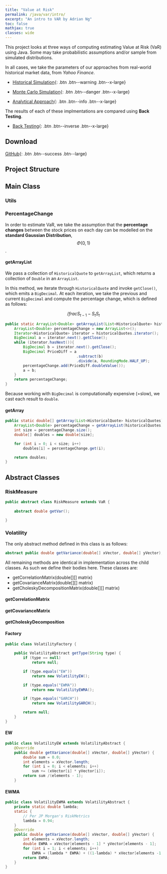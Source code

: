 ```yaml
---
title: "Value at Risk"
permalink: /java/var/intro/
excerpt: "An intro to VAR by Adrian Ng"
toc: false
mathjax: true
classes: wide
---
```


This project looks at three ways of computing estimating Value at Risk (VaR) using Java.
Some may take probabilistic assumptions and/or sample from simulated distributions.

In all cases, we take the parameters of our approaches from real-world historical market data, from _Yahoo Finance_.

* [Historical Simulation](/java/var/historical/){: .btn .btn--warning .btn--x-large}

* [Monte Carlo Simulation](/java/var/montecarlo/){: .btn .btn--danger .btn--x-large}

* [Analytical Approach](/java/var/analytical/){: .btn .btn--info .btn--x-large}

The results of each of these implmentations are compared using __Back Testing__.

* [Back Testing](/java/var/backtest/){: .btn .btn--inverse .btn--x-large}

## Download

[GitHub](https://github.com/Adrian-Ng/ValueAtRisk){: .btn .btn--success .btn--large}

## Project Structure

## Main Class

### Utils


### PercentageChange

In order to estimate VaR, we take the assumption that the __percentage changes__ between the stock prices on each day can be modelled on the __standard Gaussian Distribution__, $$\Phi(0,1)$$.

#### getArrayList

We pass a collection of `HistoricalQuote` to `getArrayList`, which returns a collection of `Double` in an `ArrayList`.

In this method, we iterate through `HistoricalQuote` and invoke `getClose()`, which emits a `BigDecimal`.
At each iteration, we take the previous and current `BigDecimal` and compute the percentage change, which is defined as follows:

$$
/frac{S_{t-1}-S_{t}}{S_{t}}
$$

```java
public static ArrayList<Double> getArrayList(List<HistoricalQuote> historicalQuotes) {
    ArrayList<Double> percentageChange = new ArrayList<>();
    Iterator<HistoricalQuote> iterator = historicalQuotes.iterator();
    BigDecimal a = iterator.next().getClose();
    while (iterator.hasNext()){
        BigDecimal b = iterator.next().getClose();
        BigDecimal PriceDiff = a
                                .subtract(b)
                                .divide(a, RoundingMode.HALF_UP);
        percentageChange.add(PriceDiff.doubleValue());
        a = b;
    }
    return percentageChange;
}
```

Because working with `BigDecimal` is computationally expensive (=slow), we cast each result to `double`.

#### getArray

```java
public static double[] getArray(List<HistoricalQuote> historicalQuotes) {
    ArrayList<Double> percentageChange = getArrayList(historicalQuotes);
    int size = percentageChange.size();
    double[] doubles = new double[size];

    for (int i = 0; i < size; i++)
        doubles[i] = percentageChange.get(i);

    return doubles;
}
```

## Abstract Classes

### RiskMeasure

```java
public abstract class RiskMeasure extends VaR {
    
    abstract double getVar();

}
```

### Volatility

The only abstract method defined in this class is as follows:

```java
abstract public double getVariance(double[] xVector, double[] yVector);
```

All remaining methods are identical in implementation across the child classes.
As such we define their bodies here. 
These classes are:

* getCorrelationMatrix(double[][] matrix)
* getCovarianceMatrix(double[][] matrix)
* getCholeskyDecompositionMatrix(double[][] matrix)

#### getCorrelationMatrix

#### getCovarianceMatrix

#### getCholeskyDecomposition

#### Factory

```java
public class VolatilityFactory {
    
    public VolatilityAbstract getType(String type) {
        if (type == null)
            return null;

        if (type.equals("EW"))
            return new VolatilityEW();

        if (type.equals("EWMA"))
            return new VolatilityEWMA();

        if (type.equals("GARCH"))
            return new VolatilityGARCH();

        return null;
    }
}
```


#### EW

```java
public class VolatilityEW extends VolatilityAbstract {
    @Override
    public double getVariance(double[] xVector, double[] yVector) {
        double sum = 0.0;
        int elements = xVector.length;
        for (int i = 0; i < elements; i++)
            sum += (xVector[i] * yVector[i]);
        return sum /(elements - 1);
    }
```

#### EWMA


```java
public class VolatilityEWMA extends VolatilityAbstract {
    private static double lambda;
    static {
        // Per JP Morgan's RiskMetrics 
        lambda = 0.94;
    }
    @Override
    public double getVariance(double[] xVector, double[] yVector) {
        int elements = xVector.length;
        double EWMA = xVector[elements - 1] * yVector[elements - 1];
        for (int i = 1; i < elements; i++)
            EWMA = (lambda * EWMA) + ((1-lambda) * xVector[elements -1 - i]* yVector[elements -1 - i]);
        return EWMA;
    }
}
```



